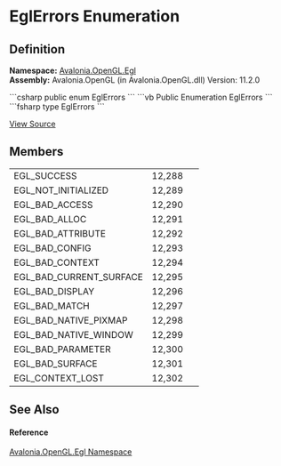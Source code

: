 # EglErrors Enumeration




## Definition
**Namespace:** <a href="N_Avalonia_OpenGL_Egl">Avalonia.OpenGL.Egl</a>  
**Assembly:** Avalonia.OpenGL (in Avalonia.OpenGL.dll) Version: 11.2.0

<Tabs groupId="api-code-preview">
<TabItem value="csharp" label="C#">
```csharp
public enum EglErrors
```
</TabItem>
<TabItem value="vb" label="VB">
```vb
Public Enumeration EglErrors
```
</TabItem>
<TabItem value="fsharp" label="F#">
```fsharp
type EglErrors
```
</TabItem>
</Tabs>



<a href="https://github.com/AvaloniaUI/Avalonia/tree/master/src/Avalonia.OpenGL/Egl/EglErrors.cs" title="View the source code">View Source</a>



## Members
<table>
<tr>
<td>EGL_SUCCESS</td>
<td>12,288</td>
<td> </td>
</tr>
<tr>
<td>EGL_NOT_INITIALIZED</td>
<td>12,289</td>
<td> </td>
</tr>
<tr>
<td>EGL_BAD_ACCESS</td>
<td>12,290</td>
<td> </td>
</tr>
<tr>
<td>EGL_BAD_ALLOC</td>
<td>12,291</td>
<td> </td>
</tr>
<tr>
<td>EGL_BAD_ATTRIBUTE</td>
<td>12,292</td>
<td> </td>
</tr>
<tr>
<td>EGL_BAD_CONFIG</td>
<td>12,293</td>
<td> </td>
</tr>
<tr>
<td>EGL_BAD_CONTEXT</td>
<td>12,294</td>
<td> </td>
</tr>
<tr>
<td>EGL_BAD_CURRENT_SURFACE</td>
<td>12,295</td>
<td> </td>
</tr>
<tr>
<td>EGL_BAD_DISPLAY</td>
<td>12,296</td>
<td> </td>
</tr>
<tr>
<td>EGL_BAD_MATCH</td>
<td>12,297</td>
<td> </td>
</tr>
<tr>
<td>EGL_BAD_NATIVE_PIXMAP</td>
<td>12,298</td>
<td> </td>
</tr>
<tr>
<td>EGL_BAD_NATIVE_WINDOW</td>
<td>12,299</td>
<td> </td>
</tr>
<tr>
<td>EGL_BAD_PARAMETER</td>
<td>12,300</td>
<td> </td>
</tr>
<tr>
<td>EGL_BAD_SURFACE</td>
<td>12,301</td>
<td> </td>
</tr>
<tr>
<td>EGL_CONTEXT_LOST</td>
<td>12,302</td>
<td> </td>
</tr>
</table>

## See Also


#### Reference
<a href="N_Avalonia_OpenGL_Egl">Avalonia.OpenGL.Egl Namespace</a>  
